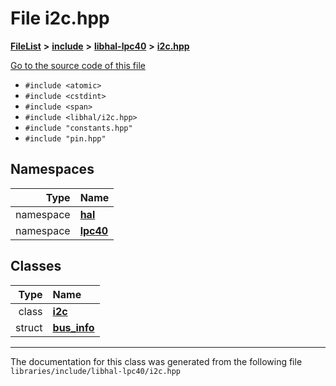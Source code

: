 

# File i2c.hpp



[**FileList**](files.md) **>** [**include**](dir_cba0faac6e93618a6e2539705915bd70.md) **>** [**libhal-lpc40**](dir_2fff134b595a3a874b0307aab0eea726.md) **>** [**i2c.hpp**](libhal-lpc40_2i2c_8hpp.md)

[Go to the source code of this file](libhal-lpc40_2i2c_8hpp_source.md)



* `#include <atomic>`
* `#include <cstdint>`
* `#include <span>`
* `#include <libhal/i2c.hpp>`
* `#include "constants.hpp"`
* `#include "pin.hpp"`













## Namespaces

| Type | Name |
| ---: | :--- |
| namespace | [**hal**](namespacehal.md) <br> |
| namespace | [**lpc40**](namespacehal_1_1lpc40.md) <br> |


## Classes

| Type | Name |
| ---: | :--- |
| class | [**i2c**](classhal_1_1lpc40_1_1i2c.md) <br> |
| struct | [**bus\_info**](structhal_1_1lpc40_1_1i2c_1_1bus__info.md) <br> |



















































------------------------------
The documentation for this class was generated from the following file `libraries/include/libhal-lpc40/i2c.hpp`

